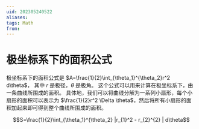 ```yaml
---
uid: 202305240522
aliases: 
tags: Math 
from: 
---
```

# 极坐标系下的面积公式

极坐标系下的面积公式是 $A=\frac{1}{2}\int_{\theta_1}^{\theta_2}r^2 d\theta$，
其中 $r$ 是极径，$\theta$ 是极角。
这个公式可以用来计算在极坐标系下，由一条曲线所围成的面积。
具体地，我们可以将曲线分解为一系列小扇形，每个小扇形的面积可以表示为 $\frac{1}{2}r^2 \Delta \theta$，然后将所有小扇形的面积加起来即可得到整个曲线所围成的面积。

$$S=\frac{1}{2}\int_{\theta_1}^{\theta_2} |r_{1}^2 - r_{2}^{2} | d\theta$$